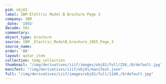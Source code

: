 ```yaml
---
pid: obj81
label: IBM Eleltric Model B Brochure Page 3
company: IBM
_date: '1955'
decade: 50s
commentary:
object_type: brochure
source: IBM _Electric_ModelB_brochure_1955_Page_3
source_name:
order: '80'
layout: qatar_item
collection: temp_collection
thumbnail: "/img/derivatives/iiif/images/obj81/full/250,/0/default.jpg"
manifest: "/img/derivatives/iiif/obj81/manifest.json"
full: "/img/derivatives/iiif/images/obj81/full/1140,/0/default.jpg"
---
```

